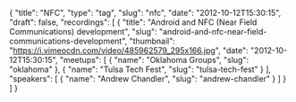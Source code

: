 {
  "title": "NFC",
  "type": "tag",
  "slug": "nfc",
  "date": "2012-10-12T15:30:15",
  "draft": false,
  "recordings": [
    {
      "title": "Android and NFC (Near Field Communications) development",
      "slug": "android-and-nfc-near-field-communications-development",
      "thumbnail": "https://i.vimeocdn.com/video/485962579_295x166.jpg",
      "date": "2012-10-12T15:30:15",
      "meetups": [
        {
          "name": "Oklahoma Groups",
          "slug": "oklahoma"
        },
        {
          "name": "Tulsa Tech Fest",
          "slug": "tulsa-tech-fest"
        }
      ],
      "speakers": [
        {
          "name": "Andrew Chandler",
          "slug": "andrew-chandler"
        }
      ]
    }
  ]
}